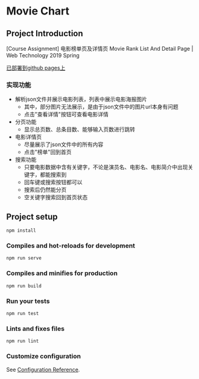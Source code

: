 # Movie Chart

## Project Introduction

[Course Assignment] 电影榜单页及详情页 Movie Rank List And Detail Page | Web Technology 2019 Spring

[已部署到github pages上](https://sarahwutx.github.io/MovieChart/)

### 实现功能

- 解析json文件并展示电影列表，列表中展示电影海报图片
  - 其中，部分图片无法展示，是由于json文件中的图片url本身有问题
  - 点击"查看详情"按钮可查看电影详情
- 分页功能
  - 显示总页数、总条目数、能够输入页数进行跳转
- 电影详情页
  - 尽量展示了json文件中的所有内容
  - 点击"榜单"回到首页
- 搜索功能
  - 只要电影数据中含有关键字，不论是演员名、电影名、电影简介中出现关键字，都能搜索到
  - 回车键或搜索按钮都可以
  - 搜索后仍然能分页
  - 空关键字搜索回到首页状态



## Project setup

```
npm install
```

### Compiles and hot-reloads for development

```
npm run serve
```

### Compiles and minifies for production

```
npm run build
```

### Run your tests

```
npm run test
```

### Lints and fixes files

```
npm run lint
```

### Customize configuration

See [Configuration Reference](https://cli.vuejs.org/config/).

